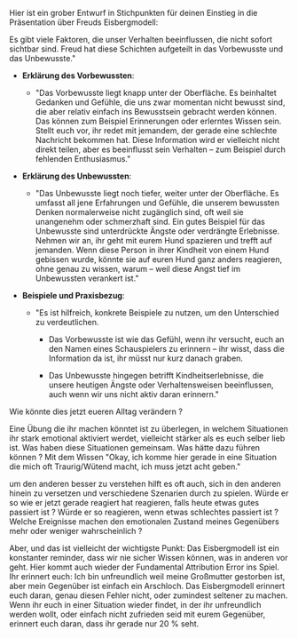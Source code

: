 Hier ist ein grober Entwurf in Stichpunkten für deinen Einstieg in die Präsentation über Freuds Eisbergmodell:

Es gibt viele Faktoren, die unser Verhalten beeinflussen, die nicht sofort sichtbar sind. Freud hat diese Schichten aufgeteilt in das Vorbewusste und das Unbewusste."
        
- **Erklärung des Vorbewussten**:
    
    - "Das Vorbewusste liegt knapp unter der Oberfläche. Es beinhaltet Gedanken und Gefühle, die uns zwar momentan nicht bewusst sind, die aber relativ einfach ins Bewusstsein gebracht werden können. Das können zum Beispiel Erinnerungen oder erlerntes Wissen sein. Stellt euch vor, ihr redet mit jemandem, der gerade eine schlechte Nachricht bekommen hat. Diese Information wird er vielleicht nicht direkt teilen, aber es beeinflusst sein Verhalten – zum Beispiel durch fehlenden Enthusiasmus."
        
- **Erklärung des Unbewussten**:
    
    - "Das Unbewusste liegt noch tiefer, weiter unter der Oberfläche. Es umfasst all jene Erfahrungen und Gefühle, die unserem bewussten Denken normalerweise nicht zugänglich sind, oft weil sie unangenehm oder schmerzhaft sind. Ein gutes Beispiel für das Unbewusste sind unterdrückte Ängste oder verdrängte Erlebnisse. Nehmen wir an, ihr geht mit eurem Hund spazieren und trefft auf jemanden. Wenn diese Person in ihrer Kindheit von einem Hund gebissen wurde, könnte sie auf euren Hund ganz anders reagieren, ohne genau zu wissen, warum – weil diese Angst tief im Unbewussten verankert ist."
        
- **Beispiele und Praxisbezug**:
    
    - "Es ist hilfreich, konkrete Beispiele zu nutzen, um den Unterschied zu verdeutlichen.
        
        - Das Vorbewusste ist wie das Gefühl, wenn ihr versucht, euch an den Namen eines Schauspielers zu erinnern – ihr wisst, dass die Information da ist, ihr müsst nur kurz danach graben.
            
        - Das Unbewusste hingegen betrifft Kindheitserlebnisse, die unsere heutigen Ängste oder Verhaltensweisen beeinflussen, auch wenn wir uns nicht aktiv daran erinnern."
            

Wie könnte dies jetzt eueren Alltag verändern ? 

Eine Übung die ihr machen könntet ist zu überlegen, in welchem Situationen ihr stark emotional aktiviert werdet, vielleicht stärker als es euch selber lieb ist. Was haben diese Situationen gemeinsam. Was hätte dazu führen können ? Mit dem Wissen "Okay, ich komme hier gerade in eine Situation die mich oft Traurig/Wütend macht, ich muss jetzt acht geben." 

um den anderen besser zu verstehen hilft es oft auch, sich in den anderen hinein zu versetzen und verschiedene Szenarien durch zu spielen. Würde er so wie er jetzt gerade reagiert hat reagieren, falls heute etwas gutes passiert ist ? Würde er so reagieren, wenn etwas schlechtes passiert ist ? Welche Ereignisse machen den emotionalen Zustand meines Gegenübers mehr oder weniger wahrscheinlich ?

Aber, und das ist vielleicht der wichtigste Punkt: Das Eisbergmodell ist ein konstanter reminder, dass wir nie sicher Wissen können, was in anderen vor geht. Hier kommt auch wieder der Fundamental Attribution Error ins Spiel. Ihr erinnert euch: Ich bin unfreundlich weil meine Großmutter gestorben ist, aber mein Gegenüber ist einfach ein Arschloch. Das Eisbergmodell erinnert euch daran, genau diesen Fehler nicht, oder zumindest seltener zu machen. Wenn ihr euch in einer Situation wieder findet, in der ihr unfreundlich werden wollt, oder einfach nicht zufrieden seid mit eurem Gegenüber, erinnert euch daran, dass ihr gerade nur 20 % seht.                        




